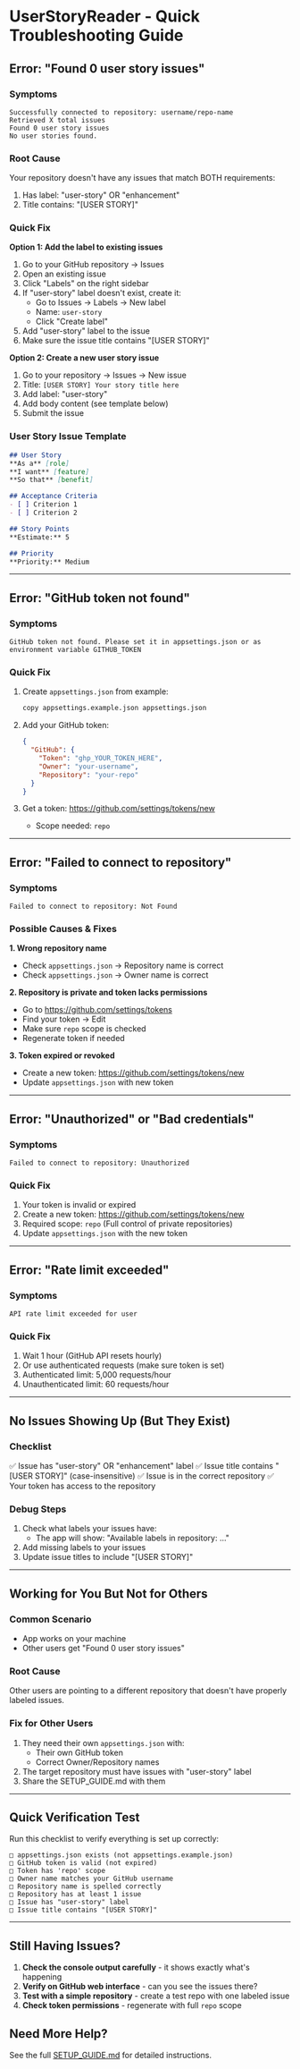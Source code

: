 # UserStoryReader - Quick Troubleshooting Guide

## Error: "Found 0 user story issues"

### Symptoms
```
Successfully connected to repository: username/repo-name
Retrieved X total issues
Found 0 user story issues
No user stories found.
```

### Root Cause
Your repository doesn't have any issues that match BOTH requirements:
1. Has label: "user-story" OR "enhancement"
2. Title contains: "[USER STORY]"

### Quick Fix
**Option 1: Add the label to existing issues**
1. Go to your GitHub repository → Issues
2. Open an existing issue
3. Click "Labels" on the right sidebar
4. If "user-story" label doesn't exist, create it:
   - Go to Issues → Labels → New label
   - Name: `user-story`
   - Click "Create label"
5. Add "user-story" label to the issue
6. Make sure the issue title contains "[USER STORY]"

**Option 2: Create a new user story issue**
1. Go to your repository → Issues → New issue
2. Title: `[USER STORY] Your story title here`
3. Add label: "user-story"
4. Add body content (see template below)
5. Submit the issue

### User Story Issue Template
```markdown
## User Story
**As a** [role]
**I want** [feature]
**So that** [benefit]

## Acceptance Criteria
- [ ] Criterion 1
- [ ] Criterion 2

## Story Points
**Estimate:** 5

## Priority
**Priority:** Medium
```

---

## Error: "GitHub token not found"

### Symptoms
```
GitHub token not found. Please set it in appsettings.json or as environment variable GITHUB_TOKEN
```

### Quick Fix
1. Create `appsettings.json` from example:
   ```bash
   copy appsettings.example.json appsettings.json
   ```

2. Add your GitHub token:
   ```json
   {
     "GitHub": {
       "Token": "ghp_YOUR_TOKEN_HERE",
       "Owner": "your-username",
       "Repository": "your-repo"
     }
   }
   ```

3. Get a token: https://github.com/settings/tokens/new
   - Scope needed: `repo`

---

## Error: "Failed to connect to repository"

### Symptoms
```
Failed to connect to repository: Not Found
```

### Possible Causes & Fixes

**1. Wrong repository name**
- Check `appsettings.json` → Repository name is correct
- Check `appsettings.json` → Owner name is correct

**2. Repository is private and token lacks permissions**
- Go to https://github.com/settings/tokens
- Find your token → Edit
- Make sure `repo` scope is checked
- Regenerate token if needed

**3. Token expired or revoked**
- Create a new token: https://github.com/settings/tokens/new
- Update `appsettings.json` with new token

---

## Error: "Unauthorized" or "Bad credentials"

### Symptoms
```
Failed to connect to repository: Unauthorized
```

### Quick Fix
1. Your token is invalid or expired
2. Create a new token: https://github.com/settings/tokens/new
3. Required scope: `repo` (Full control of private repositories)
4. Update `appsettings.json` with the new token

---

## Error: "Rate limit exceeded"

### Symptoms
```
API rate limit exceeded for user
```

### Quick Fix
1. Wait 1 hour (GitHub API resets hourly)
2. Or use authenticated requests (make sure token is set)
3. Authenticated limit: 5,000 requests/hour
4. Unauthenticated limit: 60 requests/hour

---

## No Issues Showing Up (But They Exist)

### Checklist
✅ Issue has "user-story" OR "enhancement" label
✅ Issue title contains "[USER STORY]" (case-insensitive)
✅ Issue is in the correct repository
✅ Your token has access to the repository

### Debug Steps
1. Check what labels your issues have:
   - The app will show: "Available labels in repository: ..."
2. Add missing labels to your issues
3. Update issue titles to include "[USER STORY]"

---

## Working for You But Not for Others

### Common Scenario
- App works on your machine
- Other users get "Found 0 user story issues"

### Root Cause
Other users are pointing to a different repository that doesn't have properly labeled issues.

### Fix for Other Users
1. They need their own `appsettings.json` with:
   - Their own GitHub token
   - Correct Owner/Repository names
2. The target repository must have issues with "user-story" label
3. Share the SETUP_GUIDE.md with them

---

## Quick Verification Test

Run this checklist to verify everything is set up correctly:

```
□ appsettings.json exists (not appsettings.example.json)
□ GitHub token is valid (not expired)
□ Token has 'repo' scope
□ Owner name matches your GitHub username
□ Repository name is spelled correctly
□ Repository has at least 1 issue
□ Issue has "user-story" label
□ Issue title contains "[USER STORY]"
```

---

## Still Having Issues?

1. **Check the console output carefully** - it shows exactly what's happening
2. **Verify on GitHub web interface** - can you see the issues there?
3. **Test with a simple repository** - create a test repo with one labeled issue
4. **Check token permissions** - regenerate with full `repo` scope

## Need More Help?

See the full [SETUP_GUIDE.md](SETUP_GUIDE.md) for detailed instructions.
